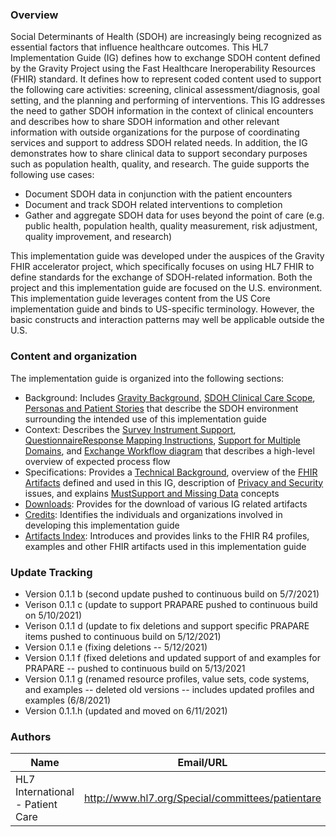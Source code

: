 ### Overview

Social Determinants of Health (SDOH) are increasingly being recognized as essential factors that influence healthcare outcomes. This HL7 Implementation Guide (IG) defines how to exchange SDOH content defined by the Gravity Project using the Fast Healthcare Ineroperability Resources (FHIR) standard. It defines how to represent coded content used to support the following care activities: screening, clinical assessment/diagnosis, goal setting, and the planning and performing of interventions. This IG addresses the need to gather SDOH information in the context of clinical encounters and describes how to share SDOH information and other relevant information with outside organizations for the purpose of coordinating services and support to address SDOH related needs. In addition, the IG demonstrates how to share clinical data to support secondary purposes such as population health, quality, and research. The guide supports the following use cases:
* 	Document SDOH data in conjunction with the patient encounters
* 	Document and track SDOH related interventions to completion
* 	Gather and aggregate SDOH data for uses beyond the point of care (e.g. public health, population health, quality measurement, risk adjustment, quality improvement, and research)

This implementation guide was developed under the auspices of the Gravity FHIR accelerator project, which specifically focuses on using HL7 FHIR to define standards for the exchange of SDOH-related information.  Both the project and this implementation guide are focused on the U.S. environment.  This implementation guide leverages content from the US Core implementation guide and binds to US-specific terminology.  However, the basic constructs and interaction patterns may well be applicable outside the U.S.

### Content and organization

The implementation guide is organized into the following sections:

* Background: Includes [Gravity Background](http://build.fhir.org/ig/HL7/fhir-sdoh-clinicalcare/gravity_background.html), [SDOH Clinical Care Scope](http://build.fhir.org/ig/HL7/fhir-sdoh-clinicalcare/sdoh_clinical_care_scope.html), [Personas and Patient Stories](http://build.fhir.org/ig/HL7/fhir-sdoh-clinicalcare/personas_and_patient_stories.html) that describe the SDOH environment surrounding the intended use of this implementation guide
* Context: Describes the [Survey Instrument Support](http://build.fhir.org/ig/HL7/fhir-sdoh-clinicalcare/survey_instrument_support.html),[ QuestionnaireResponse Mapping Instructions](http://build.fhir.org/ig/HL7/fhir-sdoh-clinicalcare/mapping_instructions.html), [Support for Multiple Domains](http://build.fhir.org/ig/HL7/fhir-sdoh-clinicalcare/support_for_multiple_domains.html), and [Exchange Workflow diagram](http://build.fhir.org/ig/HL7/fhir-sdoh-clinicalcare/exchange_workflow.html) that describes a high-level overview of expected process flow
* Specifications: Provides a [Technical Background](http://build.fhir.org/ig/HL7/fhir-sdoh-clinicalcare/technical_background.html), overview of the [FHIR Artifacts](http://build.fhir.org/ig/HL7/fhir-sdoh-clinicalcare/fhir_artifacts_overview.html) defined and used in this IG, description of [Privacy and Security](http://build.fhir.org/ig/HL7/fhir-sdoh-clinicalcare/privacy_and_security.html) issues, and explains [MustSupport and Missing Data](http://build.fhir.org/ig/HL7/fhir-sdoh-clinicalcare/mustsupport_and_missing_data.html) concepts 
* [Downloads](http://build.fhir.org/ig/HL7/fhir-sdoh-clinicalcare/downloads.html): Provides for the download of various IG related artifacts
* [Credits](http://build.fhir.org/ig/HL7/fhir-sdoh-clinicalcare/credits.html): Identifies the individuals and organizations involved in developing this implementation guide
* [Artifacts Index](http://build.fhir.org/ig/HL7/fhir-sdoh-clinicalcare/artifacts.html):  Introduces and provides links to the FHIR R4 profiles, examples and other FHIR artifacts used in this implementation guide

### Update Tracking

* Version 0.1.1 b (second update pushed to continuous build on 5/7/2021)
* Verison 0.1.1 c (update to support PRAPARE pushed to continuous build on 5/10/2021)
* Verison 0.1.1 d (update to fix deletions and support specific PRAPARE items pushed to continuous build on 5/12/2021)
* Version 0.1.1 e (fixing deletions -- 5/12/2021)
* Version 0.1.1 f (fixed deletions and updated support of and examples for PRAPARE -- pushed to continuous build on 5/13/2021
* Version 0.1.1 g (renamed resource profiles, value sets, code systems, and examples -- deleted old versions -- includes updated profiles and examples (6/8/2021)
* Version 0.1.1.h (updated and moved on 6/11/2021)




### Authors

<table>
<thead>
<tr>
<th>Name</th>
<th>Email/URL</th>
</tr>
</thead>
<tbody>
<tr>
<td>HL7 International - Patient Care</td>
<td><a href="http://www.hl7.org/Special/committees/patientare" target="_new">http://www.hl7.org/Special/committees/patientare</a></td>
</tr>
</tbody>
</table>


